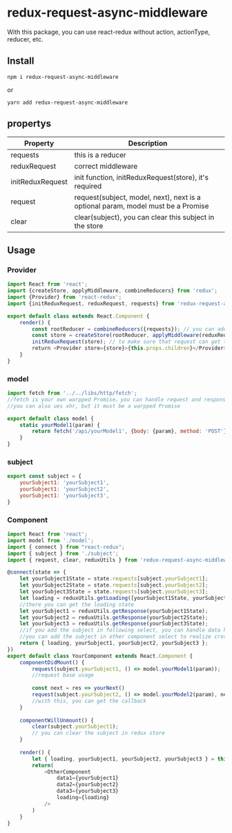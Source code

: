 # redux-request-async-middleware
With this package, you can use react-redux without action, actionType, reducer, etc.

## Install
```
npm i redux-request-async-middleware
```
or
```
yarn add redux-request-async-middleware
```
## propertys
| Property | Description |
| -------- | ----------- |
| requests | this is a reducer |
| reduxRequest | correct middleware |
| initReduxRequest | init function, initReduxRequest(store), it's required |
| request | request(subject, model, next), next is a optional param, model must be a Promise |
| clear | clear(subject), you can clear this subject in the store |
## Usage
### Provider
```javascript
import React from 'react';
import {createStore, applyMiddleware, combineReducers} from 'redux';
import {Provider} from 'react-redux';
import {initReduxRequest, reduxRequest, requests} from 'redux-request-async-middleware';

export default class extends React.Component {
    render() {
        const rootReducer = combineReducers({requests}); // you can add other reducers
        const store = createStore(rootReducer, applyMiddleware(reduxRequest));
        initReduxRequest(store); // to make sure that request can get the store.dispatch function, so it is important 
        return <Provider store={store}>{this.props.children}</Provider>
    }
}
```
### model
```javascript
import fetch from '../../libs/http/fetch';
//fetch is your own warpped Promise，you can handle request and response inside
//you can also ues xhr, but it must be a warpped Promise

export default class model {
    static yourModel1(param) {
        return fetch('/api/yourModel1', {body: {param}, method: 'POST'});
    }
}
```
### subject
```javascript
export const subject = {
    yourSubject1: 'yourSubject1',
    yourSubject1: 'yourSubject2',
    yourSubject1: 'yourSubject3',
}
```
### Component
```javascript
import React from 'react';
import model from './model';
import { connect } from "react-redux";
import { subject } from './subject';
import { request, clear, reduxUtils } from 'redux-request-async-middleware';

@connect(state => {
    let yourSubject1State = state.requests[subject.yourSubject1];
    let yourSubject2State = state.requests[subject.yourSubject2];
    let yourSubject3State = state.requests[subject.yourSubject3];
    let loading = reduxUtils.getLoading([yourSubject1State, yourSubject2State, yourSubject3State]);
    //there you can get the loading state
    let yourSubject1 = reduxUtils.getResponse(yourSubject1State);
    let yourSubject2 = reduxUtils.getResponse(yourSubject2State);
    let yourSubject3 = reduxUtils.getResponse(yourSubject3State);
    //if you add the subject in following select, you can handle data here
    //you can add the subject in other component select to realize cross-page operation
    return { loading, yourSubject1, yourSubject2, yourSubject3 };
})
export default class YourComponent extends React.Component {
    componentDidMount() {
        request(subject.yourSubject1, () => model.yourModel1(param));
        //request base usage
        
        const next = res => yourNext()
        request(subject.yourSubject2, () => model.yourModel2(param), next);
        //with this, you can get the callback
    }
    
    componentWillUnmount() {
        clear(subject.yourSubject1);
        // you can clear the subject in redux store
    }
    
    render() {
        let { loading, yourSubject1, yourSubject2, yourSubject3 } = this.props;
        return(
            <OtherComponent 
                data1={yourSubject1} 
                data2={yourSubject2} 
                data3={yourSubject3} 
                loading={loading} 
            />
        )
    }
}
```
